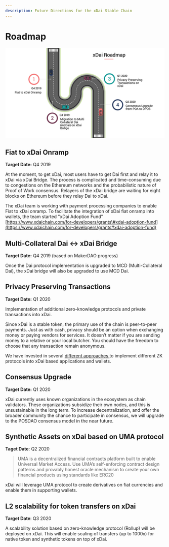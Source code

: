 ```yaml
---
description: Future Directions for the xDai Stable Chain
---
```


# Roadmap

![xDai roadmap for 2019 and 2020](../.gitbook/assets/roadmap-slides-v1-powerpoint-template%20%281%29.png)

## Fiat to xDai Onramp

**Target Date:** Q4 2019

At the moment, to get xDai, most users have to get Dai first and relay it to xDai via xDai Bridge. The process is complicated and time-consuming due to congestions on the Ethereum networks and the probabilistic nature of Proof of Work consensus. Relayers of the xDai bridge are waiting for eight blocks on Ethereum before they relay Dai to xDai. 

The xDai team is working with payment processing companies to enable Fiat to xDai onramp. To facilitate the integration of xDai fiat onramp into wallets, the team started "xDai Adoption Fund" [https://www.xdaichain.com/for-developers/grants\#xdai-adoption-fund](https://www.xdaichain.com/for-developers/grants#xdai-adoption-fund)

## **Multi-Collateral Dai &lt;-&gt; xDai Bridge**

**Target Date:** Q4 2019 \(based on MakerDAO progress\)

Once the Dai protocol implementation is upgraded to MCD \(Multi-Collateral Dai\), the xDai bridge will also be upgraded to use MCD Dai.

## **Privacy Preserving Transactions**

**Target Date:** Q1 2020

Implementation of additional zero-knowledge protocols and private transactions into xDai. 

Since xDai is a stable token, the primary use of the chain is peer-to-peer payments. Just as with cash, privacy should be an option when exchanging money or paying vendors for services. It doesn’t matter if you are sending money to a relative or your local butcher. You should have the freedom to choose that any transaction remain anonymous.

We have invested in several [different approaches ](https://forum.poa.network/t/introducing-the-poa-zero-knowledge-fund/2698)to implement different ZK protocols into xDai based applications and wallets.

## Consensus Upgrade

**Target Date:** Q1 2020 

xDai currently uses known organizations in the ecosystem as chain validators. These organizations subsidize their own nodes, and this is unsustainable in the long term. To increase decentralization, and offer the broader community the chance to participate in consensus, we will upgrade to the POSDAO consensus model in the near future. 

## Synthetic Assets on xDai based on UMA protocol

**Taget Date**: Q2 2020

> UMA is a decentralized financial contracts platform built to enable Universal Market Access. Use UMA’s self-enforcing contract design patterns and provably honest oracle mechanism to create your own financial products using standards like ERC20

xDai will leverage UMA protocol to create derivatives on fiat currencies and enable them in supporting wallets.

## L2 scalability for token transfers on xDai

**Target Date**: Q3 2020

A scalability solution based on zero-knowledge protocol \(Rollup\) will be deployed on xDai. This will enable scaling of transfers \(up to 1000x\) for native token and synthetic tokens on top of xDai.

